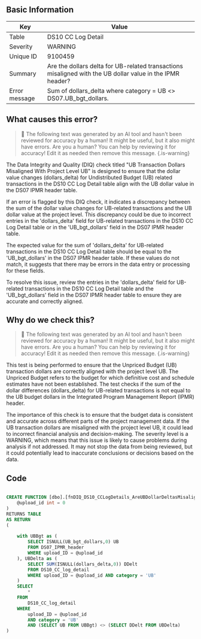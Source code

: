 ## Basic Information
| Key         | Value          |
|-------------|----------------|
| Table       | DS10 CC Log Detail |
| Severity    | WARNING |
| Unique ID   | 9100459   |
| Summary     | Are the dollars delta for UB-related transactions misaligned with the UB dollar value in the IPMR header? |
| Error message | Sum of dollars_delta where category = UB <> DS07.UB_bgt_dollars. |

## What causes this error?

> :robot: The following text was generated by an AI tool and hasn't been reviewed for accuracy by a human! It might be useful, but it also might have errors. Are you a human? You can help by reviewing it for accuracy! Edit it as needed then remove this message.
{.is-warning}

The Data Integrity and Quality (DIQ) check titled "UB Transaction Dollars Misaligned With Project Level UB" is designed to ensure that the dollar value changes (dollars_delta) for Undistributed Budget (UB) related transactions in the DS10 CC Log Detail table align with the UB dollar value in the DS07 IPMR header table.

If an error is flagged by this DIQ check, it indicates a discrepancy between the sum of the dollar value changes for UB-related transactions and the UB dollar value at the project level. This discrepancy could be due to incorrect entries in the 'dollars_delta' field for UB-related transactions in the DS10 CC Log Detail table or in the 'UB_bgt_dollars' field in the DS07 IPMR header table.

The expected value for the sum of 'dollars_delta' for UB-related transactions in the DS10 CC Log Detail table should be equal to the 'UB_bgt_dollars' in the DS07 IPMR header table. If these values do not match, it suggests that there may be errors in the data entry or processing for these fields. 

To resolve this issue, review the entries in the 'dollars_delta' field for UB-related transactions in the DS10 CC Log Detail table and the 'UB_bgt_dollars' field in the DS07 IPMR header table to ensure they are accurate and correctly aligned.
## Why do we check this?

> :robot: The following text was generated by an AI tool and hasn't been reviewed for accuracy by a human! It might be useful, but it also might have errors. Are you a human? You can help by reviewing it for accuracy! Edit it as needed then remove this message.
{.is-warning}

This test is being performed to ensure that the Unpriced Budget (UB) transaction dollars are correctly aligned with the project level UB. The Unpriced Budget refers to the budget for which definitive cost and schedule estimates have not been established. The test checks if the sum of the dollar differences (dollars_delta) for UB-related transactions is not equal to the UB budget dollars in the Integrated Program Management Report (IPMR) header.

The importance of this check is to ensure that the budget data is consistent and accurate across different parts of the project management data. If the UB transaction dollars are misaligned with the project level UB, it could lead to incorrect financial analysis and decision-making. The severity level is a WARNING, which means that this issue is likely to cause problems during analysis if not addressed. It may not stop the data from being reviewed, but it could potentially lead to inaccurate conclusions or decisions based on the data.
## Code

```sql

CREATE FUNCTION [dbo].[fnDIQ_DS10_CCLogDetails_AreUBDollarDeltasMisalignedWithDS07UB] (
	@upload_id int = 0
)
RETURNS TABLE
AS RETURN
(
	
	with UBBgt as (
		SELECT ISNULL(UB_bgt_dollars,0) UB
		FROM DS07_IPMR_header
		WHERE upload_ID = @upload_id
	), UBDelta as (
		SELECT SUM(ISNULL(dollars_delta,0)) DDelt
		FROM DS10_CC_log_detail
		WHERE upload_ID = @upload_id AND category = 'UB'
	)
	SELECT 
        *
    FROM 
        DS10_CC_log_detail
    WHERE 
        upload_ID = @upload_id
        AND category = 'UB'
        AND (SELECT UB FROM UBBgt) <> (SELECT DDelt FROM UBDelta)
)
```
